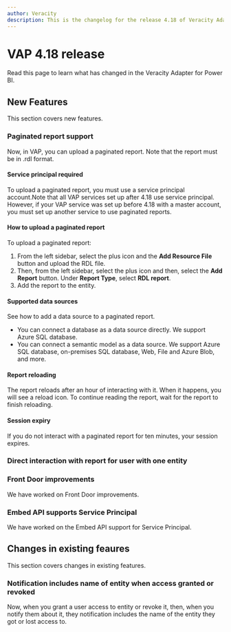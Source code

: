 ```yaml
---
author: Veracity
description: This is the changelog for the release 4.18 of Veracity Adapter for Power BI (VAP).
---
```

# VAP 4.18 release

Read this page to learn what has changed in the Veracity Adapter for Power BI. 

## New Features

This section covers new features.

### Paginated report support

Now, in VAP, you can upload a paginated report. Note that the report must be in .rdl format.

#### Service principal required

To upload a paginated report, you must use a service principal account.Note that all VAP services set up after 4.18 use service principal. However, if your VAP service was set up before 4.18 with a master account, you must set up another service to use paginated reports.

#### How to upload a paginated report

To upload a paginated report:
1. From the left sidebar, select the plus icon and the **Add Resource File** button and upload the RDL file.
2. Then, from the left sidebar, select the plus icon and then, select the **Add Report** button. Under **Report Type**, select **RDL report**.
3. Add the report to the entity.


#### Supported data sources

See how to add a data source to a paginated report.
* You can connect a database as a data source directly. We support Azure SQL database.
* You can connect a semantic model as a data source. We support Azure SQL database, on-premises SQL database, Web, File and Azure Blob, and more.

#### Report reloading

The report reloads after an hour of interacting with it. When it happens, you will see a reload icon. To continue reading the report, wait for the report to finish reloading.


#### Session expiry

If you do not interact with a paginated report for ten minutes, your session expires.

### Direct interaction with report for user with one entity

### Front Door improvements

We have worked on Front Door improvements.

### Embed API supports Service Principal

We have worked on the Embed API support for Service Principal.

## Changes in existing feaures

This section covers changes in existing features.

### Notification includes name of entity when access granted or revoked

Now, when you grant a user access to entity or revoke it, then, when you notify them about it, they notification includes the name of the entity they got or lost access to.


